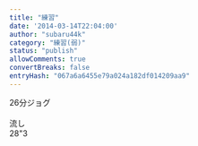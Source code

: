 ```yaml
---
title: "練習"
date: '2014-03-14T22:04:00'
author: "subaru44k"
category: "練習(弱)"
status: "publish"
allowComments: true
convertBreaks: false
entryHash: "067a6a6455e79a024a182df014209aa9"
---
```

26分ジョグ<br>
<br>
流し<br>
28"3
